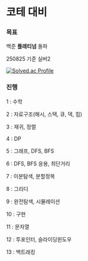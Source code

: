 # 코테 대비

### 목표
백준 **플래티넘** 돌파

250825 기준 실버2

[![Solved.ac Profile](http://mazassumnida.wtf/api/v2/generate_badge?boj=kimpass189)](https://solved.ac/kimpass189/)

### 진행
1 : 수학

2 : 자료구조(해시, 스택, 큐, 덱, 힙)

3 : 재귀, 정렬

4 : DP

5 : 그래프, DFS, BFS

6 : DFS, BFS 응용, 최단거리

7 : 이분탐색, 분할정복

8 : 그리디

9 : 완전탐색, 시뮬레이션

10 : 구현

11 : 문자열

12 : 투포인터, 슬라이딩윈도우

13 : 백트래킹